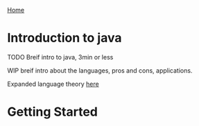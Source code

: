 [Home](../../../readme.md)

# Introduction to java

TODO Breif intro to java, 3min or less

WIP breif intro about the languages, pros and cons, applications.

Expanded language theory [here](theory.md)

# Getting Started

